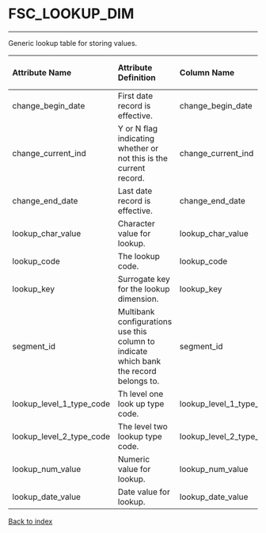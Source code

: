# FSC_LOOKUP_DIM

---

Generic lookup table for storing values.

| Attribute Name           | Attribute Definition                                                                   | Column Name              | Column Data Type   | Column Null Option   | Column Is PK   | Column Is FK   |
|:-------------------------|:---------------------------------------------------------------------------------------|:-------------------------|:-------------------|:---------------------|:---------------|:---------------|
| change_begin_date        | First date record is effective.                                                        | change_begin_date        | DATE               | Not Null             | No             | No             |
| change_current_ind       | Y or N flag indicating whether or not this is the current record.                      | change_current_ind       | CHAR(1)            | Not Null             | No             | No             |
| change_end_date          | Last date record is effective.                                                         | change_end_date          | DATE               | Not Null             | No             | No             |
| lookup_char_value        | Character value for lookup.                                                            | lookup_char_value        | VARCHAR2(50)       | Null                 | No             | No             |
| lookup_code              | The lookup code.                                                                       | lookup_code              | VARCHAR2(35)       | Not Null             | No             | No             |
| lookup_key               | Surrogate key for the lookup dimension.                                                | lookup_key               | NUMBER(12)         | Not Null             | Yes            | No             |
| segment_id               | Multibank configurations use this column to indicate which bank the record belongs to. | segment_id               | VARCHAR2(128)      | Not Null             | Yes            | No             |
| lookup_level_1_type_code | Th level one look up type code.                                                        | lookup_level_1_type_code | VARCHAR2(3)        | Not Null             | No             | No             |
| lookup_level_2_type_code | The level two lookup type code.                                                        | lookup_level_2_type_code | VARCHAR2(28)       | Not Null             | No             | No             |
| lookup_num_value         | Numeric value for lookup.                                                              | lookup_num_value         | NUMBER(18,5)       | Null                 | No             | No             |
| lookup_date_value        | Date value for lookup.                                                                 | lookup_date_value        | DATE               | Null                 | No             | No             |

[Back to index](./README.md)